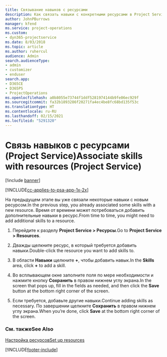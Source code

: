 ```yaml
---
title: Связывание навыков с ресурсами
description: Как связать навыки с конкретными ресурсами в Project Service
author: JohnPBurrows
manager: kfend
ms.service: project-operations
ms.custom:
- dyn365-projectservice
ms.date: 8/03/2018
ms.topic: article
ms.author: ruhercul
audience: Admin
search.audienceType:
- admin
- customizer
- enduser
search.app:
- D365CE
- D365PS
- ProjectOperations
ms.openlocfilehash: a0b8055e73744f1ddf5281974144b9fe06ec929f
ms.sourcegitcommit: fa32b1893286f20271fa4ec4be8fc68bd135f53c
ms.translationtype: HT
ms.contentlocale: ru-RU
ms.lasthandoff: 02/15/2021
ms.locfileid: "5291320"
---
```

# <a name="associate-skills-with-resources-project-service"></a><span data-ttu-id="4dd80-103">Связь навыков с ресурсами (Project Service)</span><span class="sxs-lookup"><span data-stu-id="4dd80-103">Associate skills with resources (Project Service)</span></span>

[!include [banner](../includes/psa-now-project-operations.md)]

[!INCLUDE[cc-applies-to-psa-app-1x-2x](../includes/cc-applies-to-psa-app-1x-2x.md)]

<span data-ttu-id="4dd80-104">На предыдущем этапе вы уже связали некоторые навыки с новым ресурсом.</span><span class="sxs-lookup"><span data-stu-id="4dd80-104">In the previous step, you already associated some skills with  a new resource.</span></span> <span data-ttu-id="4dd80-105">Время от времени может потребоваться добавить дополнительные навыки в ресурс.</span><span class="sxs-lookup"><span data-stu-id="4dd80-105">From time to time, you might need to add additional skills to a resource.</span></span>  
  
1.  <span data-ttu-id="4dd80-106">Перейдите к разделу **Project Service > Ресурсы**.</span><span class="sxs-lookup"><span data-stu-id="4dd80-106">Go to **Project Service > Resources**.</span></span>  
  
2.  <span data-ttu-id="4dd80-107">Дважды щелкните ресурс, в который требуется добавить навыки.</span><span class="sxs-lookup"><span data-stu-id="4dd80-107">Double-click the resource you want to add skills to.</span></span>  
  
3.  <span data-ttu-id="4dd80-108">В области **Навыки** щелкните **+**, чтобы добавить навык.</span><span class="sxs-lookup"><span data-stu-id="4dd80-108">In the **Skills** area, click **+** to add a skill.</span></span>  
  
4.  <span data-ttu-id="4dd80-109">Во всплывающем окне заполните поля по мере необходимости и нажмите кнопку **Сохранить** в правом нижнем углу экрана.</span><span class="sxs-lookup"><span data-stu-id="4dd80-109">In the screen that pops up, fill in the fields as needed, and then click the **Save** button at the bottom right corner of the screen.</span></span>  
  
5.  <span data-ttu-id="4dd80-110">Если требуется, добавьте другие навыки.</span><span class="sxs-lookup"><span data-stu-id="4dd80-110">Continue adding skills as necessary.</span></span> <span data-ttu-id="4dd80-111">По завершении щелкните **Сохранить** в правом нижнем углу экрана.</span><span class="sxs-lookup"><span data-stu-id="4dd80-111">When you’re done, click **Save** at the bottom right corner of the screen.</span></span>  
  
### <a name="see-also"></a><span data-ttu-id="4dd80-112">См. также</span><span class="sxs-lookup"><span data-stu-id="4dd80-112">See Also</span></span>  
 [<span data-ttu-id="4dd80-113">Настройка ресурсов</span><span class="sxs-lookup"><span data-stu-id="4dd80-113">Set up resources</span></span>](../psa/set-up-resources.md)


[!INCLUDE[footer-include](../includes/footer-banner.md)]